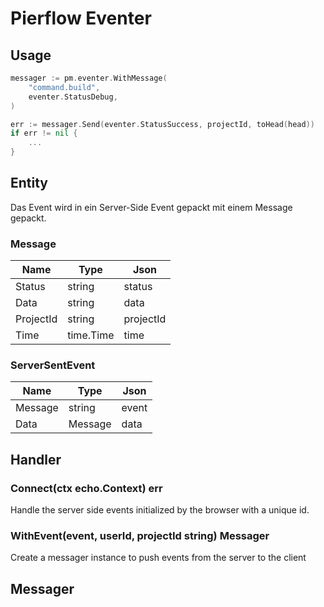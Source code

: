 
# Pierflow Eventer

## Usage

```go
messager := pm.eventer.WithMessage(
    "command.build",
    eventer.StatusDebug,
)

err := messager.Send(eventer.StatusSuccess, projectId, toHead(head))
if err != nil {
	...
}
```

## Entity

Das Event wird in ein Server-Side Event gepackt mit einem Message gepackt.

### Message

| Name      | Type      | Json      |
|-----------|-----------|-----------|
| Status    | string    | status    |
| Data      | string    | data      |
| ProjectId | string    | projectId |
| Time      | time.Time | time      |


### ServerSentEvent

| Name    | Type    | Json  |
|---------|---------|-------|
| Message | string  | event |
| Data    | Message | data  |


## Handler

### Connect(ctx echo.Context) err

Handle the server side events initialized by the browser with a unique id.

### WithEvent(event, userId, projectId string) Messager

Create a messager instance to push events from the server to the client

## Messager
